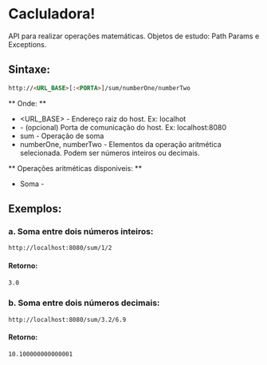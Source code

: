 # Cacluladora!

API para realizar operações matemáticas.
Objetos de estudo: Path Params e Exceptions.

## Sintaxe:

```HTML
http://<URL_BASE>[:<PORTA>]/sum/numberOne/numberTwo
```

** Onde: **

* <URL_BASE> - Endereço raiz do host. Ex: localhot
* <PORTA> - (opcional) Porta de comunicação do host. Ex: localhost:8080
* sum - Operação de soma
* numberOne, numberTwo - Elementos da operação aritmética selecionada. Podem ser números inteiros ou decimais.

** Operações aritméticas disponiveis: **

* Soma -

## Exemplos:

### a. Soma entre dois números inteiros:

```
http://localhost:8080/sum/1/2
```

#### Retorno:

```HTML
3.0
```

### b. Soma entre dois números decimais:

```
http://localhost:8080/sum/3.2/6.9
```

#### Retorno:

```HTML
10.100000000000001
```
